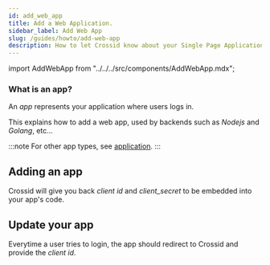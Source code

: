 ```yaml
---
id: add_web_app
title: Add a Web Application.
sidebar_label: Add Web App
slug: /guides/howto/add-web-app
description: How to let Crossid know about your Single Page Application (SPA).
---
```


import AddWebApp from "../../../src/components/AddWebApp.mdx";

### What is an app?

An _app_ represents your application where users logs in.

This explains how to add a web app, used by backends such as _Nodejs_ and _Golang_, etc...

:::note
For other app types, see [application](/docs/concepts/application).
:::

## Adding an app

<AddWebApp/>

Crossid will give you back _client id_ and _client_secret_ to be embedded into your app's code.

## Update your app

Everytime a user tries to login, the app should redirect to Crossid and provide the _client id_.
